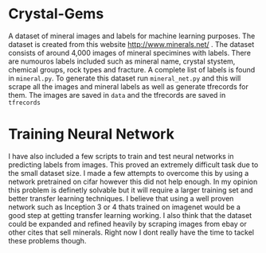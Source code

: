 # Crystal-Gems
A dataset of mineral images and labels for machine learning purposes. The dataset is created from this website http://www.minerals.net/ . The dataset consists of around 4,000 images of mineral specimines with labels. There are numouros labels included such as mineral name, crystal stystem, chemical groups, rock types and fracture.  A complete list of labels is found in `mineral.py`. To generate this dataset run `mineral_net.py` and this will scrape all the images and mineral labels as well as generate tfrecords for them. The images are saved in `data` and the tfrecords are saved in `tfrecords`

# Training Neural Network
I have also included a few scripts to train and test neural networks in predicting labels from images. This proved an extremely difficult task due to the small dataset size. I made a few attempts to overcome this by using a network pretrained on cifar however this did not help enough. In my opinion this problem is definetly solvable but it will require a larger training set and better transfer learning techniques. I believe that using a well proven network such as Inception 3 or 4 thats trained on imagenet would be a good step at getting transfer learning working. I also think that the dataset could be expanded and refined heavily by scraping images from ebay or other cites that sell minerals. Right now I dont really have the time to tackel these problems though.
